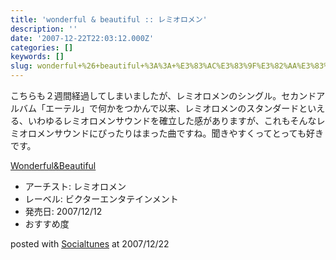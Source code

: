 ```yaml
---
title: 'wonderful & beautiful :: レミオロメン'
description: ''
date: '2007-12-22T22:03:12.000Z'
categories: []
keywords: []
slug: wonderful+%26+beautiful+%3A%3A+%E3%83%AC%E3%83%9F%E3%82%AA%E3%83%AD%E3%83%A1%E3%83%B3
---
```

こちらも２週間経過してしまいましたが、レミオロメンのシングル。セカンドアルバム「エーテル」で何かをつかんで以来、レミオロメンのスタンダードといえる、いわゆるレミオロメンサウンドを確立した感がありますが、これもそんなレミオロメンサウンドにぴったりはまった曲ですね。聞きやすくってとっても好きです。

[Wonderful&Beautiful](http://www.amazon.co.jp/exec/obidos/ASIN/B000S8693G/mrchildrenonl-22/ref=nosim "Wonderful&Beautiful")

*   アーチスト: レミオロメン
*   レーベル: ビクターエンタテインメント
*   発売日: 2007/12/12
*   おすすめ度

posted with [Socialtunes](http://socialtunes.net) at 2007/12/22